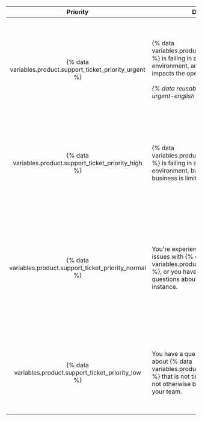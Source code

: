 |                          Priority                           | Description                                                                                                                                                                                                                    | Examples                                                                                                                                                                                                                                                                                                                                                                                                                                                   |
| :---------------------------------------------------------: | ------------------------------------------------------------------------------------------------------------------------------------------------------------------------------------------------------------------------------ | ---------------------------------------------------------------------------------------------------------------------------------------------------------------------------------------------------------------------------------------------------------------------------------------------------------------------------------------------------------------------------------------------------------------------------------------------------------- |
| {% data variables.product.support_ticket_priority_urgent %} | {% data variables.product.prodname_ghe_server %} is failing in a production environment, and the failure directly impacts the operation of your business.<br/><br/>_{% data reusables.support.priority-urgent-english-only %}_ | <ul><li>Errors or outages that affect core Git or web application functionality for all users</li><li>Severe performance degradation for majority of users</li><li>Full or rapidly filling storage</li><li>Inability to install a renewed license file</li><li>Security incident</li><li>Loss of administrative access to the instance with no known workaround</li><li>Failure to restore a backup to a production environment</li></ul>                  |
|  {% data variables.product.support_ticket_priority_high %}  | {% data variables.product.prodname_ghe_server %} is failing in a production environment, but impact on your business is limited.                                                                                               | <ul><li>Performance degradation that reduces productivity for many users</li><li>Reduced redundancy from failure of High Availability (HA) or cluster nodes</li><li>Failure to back up instance</li><li>Failure to restore a backup to a test or staging environment that could compromise successful restoration to a production environment</li></ul>                                                                                                    |
| {% data variables.product.support_ticket_priority_normal %} | You're experiencing limited or moderate issues with {% data variables.product.prodname_ghe_server %}, or you have general concerns or questions about the operation of your instance.                                          | <ul><li>Problems in a test or staging environment</li><li>Advice on using {% data variables.product.prodname_dotcom %} APIs and features, or questions about configuring third-party integrations from your instance</li><li>Issues with tools for user data migration that {% data variables.product.company_short %} provides</li><li>Upgrades</li><li>Bug reports</li><li>Features not working as expected</li><li>General security questions</li></ul> |
|  {% data variables.product.support_ticket_priority_low %}   | You have a question or suggestion about {% data variables.product.prodname_ghe_server %} that is not time-sensitive, or does not otherwise block the productivity of your team.                                                | <ul><li>Feature requests</li><li>Product feedback</li><li>Requests for health checks (available for customers with a {% data variables.product.premium_support_plan %} only at this time)</li><li>Notifying {% data variables.product.company_short %} of planned maintenance on your instance</li></ul>                                                                                                                                                   |
